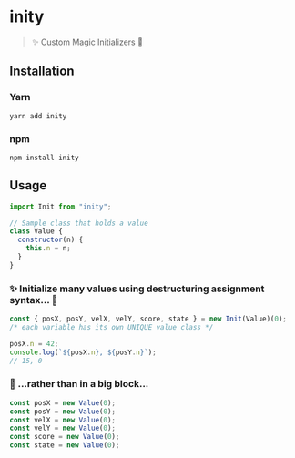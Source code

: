 # inity

> ✨ Custom Magic Initializers 🧙

## Installation

### Yarn

```
yarn add inity
```

### npm

```
npm install inity
```

## Usage

```js
import Init from "inity";

// Sample class that holds a value
class Value {
  constructor(n) {
    this.n = n;
  }
}
```

### ✨ Initialize many values using destructuring assignment syntax... 🧙

```js
const { posX, posY, velX, velY, score, state } = new Init(Value)(0);
/* each variable has its own UNIQUE value class */

posX.n = 42;
console.log(`${posX.n}, ${posY.n}`);
// 15, 0
```

### 💩 ...rather than in a big block...

```js
const posX = new Value(0);
const posY = new Value(0);
const velX = new Value(0);
const velY = new Value(0);
const score = new Value(0);
const state = new Value(0);
```
